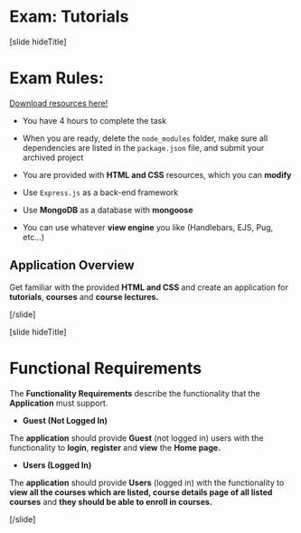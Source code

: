 # Exam: Tutorials

[slide hideTitle]

# Exam Rules:

[Download resources here!](https://mega.nz/file/2M5VGaAA#5sRZMsVki9oEhwa6QSTc6WASG3GKXFELO-kxCgD0qAk)

- You have 4 hours to complete the task

- When you are ready, delete the `node_modules` folder, make sure all dependencies are listed in the `package.json` file, and submit your archived project

- You are provided with **HTML and CSS** resources, which you can **modify**

- Use `Express.js` as a back-end framework

- Use **MongoDB** as a database with **mongoose**

- You can use whatever **view engine** you like (Handlebars, EJS, Pug, etc...)


## Application Overview

Get familiar with the provided **HTML and CSS** and create an application for **tutorials**, **courses** and **course lectures.**

[/slide]

[slide hideTitle]
# Functional Requirements

The **Functionality Requirements** describe the functionality that the **Application** must support.

- **Guest (Not Logged In)**

The **application** should provide **Guest** (not logged in) users with the functionality to **login**, **register** and **view** the **Home page.**

- **Users (Logged In)**

The **application** should provide **Users** (logged in) with the functionality to **view all the courses which are listed, course details page of all listed courses** and **they should be able to enroll in courses.** 

[/slide]

